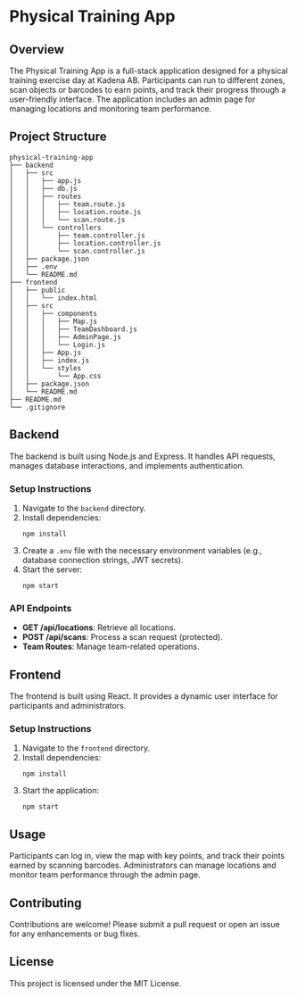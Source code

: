 # Physical Training App

## Overview
The Physical Training App is a full-stack application designed for a physical training exercise day at Kadena AB. Participants can run to different zones, scan objects or barcodes to earn points, and track their progress through a user-friendly interface. The application includes an admin page for managing locations and monitoring team performance.

## Project Structure
```
physical-training-app
├── backend
│   ├── src
│   │   ├── app.js
│   │   ├── db.js
│   │   ├── routes
│   │   │   ├── team.route.js
│   │   │   ├── location.route.js
│   │   │   └── scan.route.js
│   │   └── controllers
│   │       ├── team.controller.js
│   │       ├── location.controller.js
│   │       └── scan.controller.js
│   ├── package.json
│   ├── .env
│   └── README.md
├── frontend
│   ├── public
│   │   └── index.html
│   ├── src
│   │   ├── components
│   │   │   ├── Map.js
│   │   │   ├── TeamDashboard.js
│   │   │   ├── AdminPage.js
│   │   │   └── Login.js
│   │   ├── App.js
│   │   ├── index.js
│   │   └── styles
│   │       └── App.css
│   ├── package.json
│   └── README.md
├── README.md
└── .gitignore
```

## Backend
The backend is built using Node.js and Express. It handles API requests, manages database interactions, and implements authentication.

### Setup Instructions
1. Navigate to the `backend` directory.
2. Install dependencies:
   ```
   npm install
   ```
3. Create a `.env` file with the necessary environment variables (e.g., database connection strings, JWT secrets).
4. Start the server:
   ```
   npm start
   ```

### API Endpoints
- **GET /api/locations**: Retrieve all locations.
- **POST /api/scans**: Process a scan request (protected).
- **Team Routes**: Manage team-related operations.

## Frontend
The frontend is built using React. It provides a dynamic user interface for participants and administrators.

### Setup Instructions
1. Navigate to the `frontend` directory.
2. Install dependencies:
   ```
   npm install
   ```
3. Start the application:
   ```
   npm start
   ```

## Usage
Participants can log in, view the map with key points, and track their points earned by scanning barcodes. Administrators can manage locations and monitor team performance through the admin page.

## Contributing
Contributions are welcome! Please submit a pull request or open an issue for any enhancements or bug fixes.

## License
This project is licensed under the MIT License.